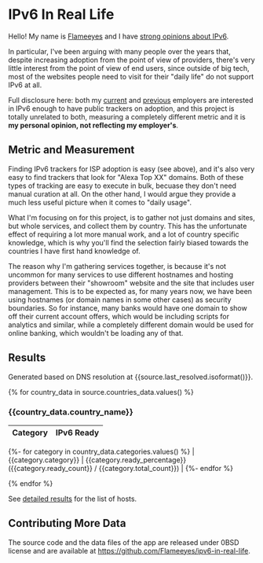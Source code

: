 <!--
SPDX-FileCopyrightText: 2021 Diego Elio Pettenò

SPDX-License-Identifier: 0BSD
-->

# IPv6 In Real Life

Hello! My name is [Flameeyes](https://www.flameeyes.com/) and I have [strong opinions about IPv6](https://flameeyes.blog/tag/ipv6/?mtm_campaign=ipv6inreallife).

In particular, I've been arguing with many people over the years that, despite increasing adoption from the point of view of providers, there's very little interest from the point of view of end users, since outside of big tech, most of the websites people need to visit for their "daily life" do not support IPv6 at all.

Full disclosure here: both my [current](https://www.facebook.com/ipv6/) and [previous](https://www.google.com/ipv6/) employers are interested in IPv6 enough to have public trackers on adoption, and this project is totally unrelated to both, measuring a completely different metric and it is **my personal opinion, not reflecting my employer's**.

## Metric and Measurement

Finding IPv6 trackers for ISP adoption is easy (see above), and it's also very easy to find trackers that look for "Alexa Top XX" domains.
Both of these types of tracking are easy to execute in bulk, becuase they don't need manual curation at all. On the other hand, I would argue they provide a much less useful picture when it comes to "daily usage".

What I'm focusing on for this project, is to gather not just domains and sites, but whole services, and collect them by country.
This has the unfortunate effect of requiring a lot more manual work, and a lot of country specific knowledge, which is why you'll find the selection fairly biased towards the countries I have first hand knowledge of.

The reason why I'm gathering services together, is because it's not uncommon for many services to use different hostnames and hosting providers between their "showroom" website and the site that includes user management.
This is to be expected as, for many years now, we have been using hostnames (or domain names in some other cases) as security boundaries.
So for instance, many banks would have one domain to show off their current account offers, which would be including scripts for analytics and similar, while a completely different domain would be used for online banking, which wouldn't be loading any of that.

## Results

Generated based on DNS resolution at {{source.last_resolved.isoformat()}}.

{% for country_data in source.countries_data.values() %}
### {{country_data.country_name}}

| Category | IPv6 Ready |
| --- | --- |
{%- for category in country_data.categories.values() %}
| {{category.category}} | {{category.ready_percentage}} ({{category.ready_count}} / {{category.total_count}}) |
{%- endfor %}

{% endfor %}

See [detailed results](details) for the list of hosts.

## Contributing More Data

The source code and the data files of the app are released under 0BSD license and are available at https://github.com/Flameeyes/ipv6-in-real-life.
